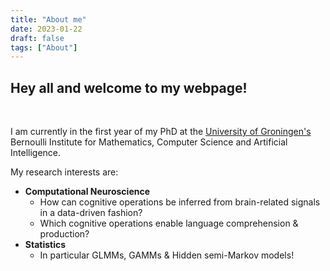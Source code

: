 ```yaml
---
title: "About me"
date: 2023-01-22
draft: false
tags: ["About"]
---
```


## Hey all and welcome to my webpage!

$~$
$~$
$~$

I am currently in the first year of my PhD at the [University of Groningen's](https://www.rug.nl)  Bernoulli Institute for Mathematics, Computer Science and Artificial Intelligence.

My research interests are:

- **Computational Neuroscience**
    - How can cognitive operations be inferred from brain-related signals in a data-driven fashion?
    - Which cognitive operations enable language comprehension & production?
- **Statistics**
    - In particular GLMMs, GAMMs & Hidden semi-Markov models!